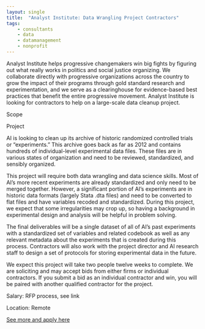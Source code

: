```yaml
---
layout: single
title:  "Analyst Institute: Data Wrangling Project Contractors"
tags: 
    - consultants
    - data
    - datamanagement
    - nonprofit
---
```


Analyst Institute helps progressive changemakers win big fights by figuring out what really works in politics and social justice organizing. We collaborate directly with progressive organizations across the country to grow the impact of their programs through gold standard research and experimentation, and we serve as a clearinghouse for evidence-based best practices that benefit the entire progressive movement. Analyst Institute is looking for contractors to help on a large-scale data cleanup project.

Scope

Project

AI is looking to clean up its archive of historic randomized controlled trials or “experiments.” This archive goes back as far as 2012 and contains hundreds of individual-level experimental data files. These files are in various states of organization and need to be reviewed, standardized, and sensibly organized.

This project will require both data wrangling and data science skills. Most of AI’s more recent experiments are already standardized and only need to be merged together. However, a significant portion of AI’s experiments are in historic data formats (largely Stata .dta files) and need to be converted to flat files and have variables recoded and standardized. During this project, we expect that some irregularities may crop up, so having a background in experimental design and analysis will be helpful in problem solving.

The final deliverables will be a single dataset of all of AI’s past experiments with a standardized set of variables and related codebook as well as any relevant metadata about the experiments that is created during this process. Contractors will also work with the project director and AI research staff to design a set of protocols for storing experimental data in the future.

We expect this project will take two people twelve weeks to complete. We are soliciting and may accept bids from either firms or individual contractors. If you submit a bid as an individual contractor and win, you will be paired with another qualified contractor for the project.



Salary: RFP process, see link

Location: Remote


[See more and apply here](https://analystinstitute.recruitee.com/o/data-wrangling-project-contractors-washington)
